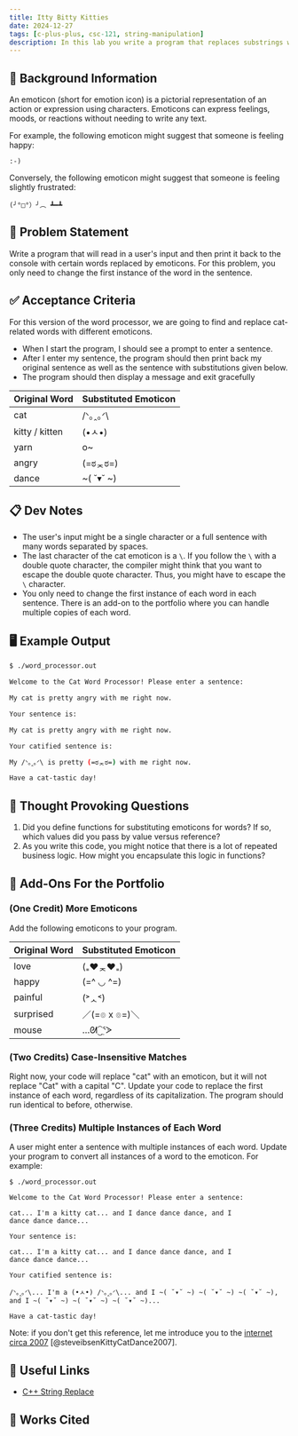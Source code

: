 ```yaml
---
title: Itty Bitty Kitties
date: 2024-12-27
tags: [c-plus-plus, csc-121, string-manipulation]
description: In this lab you write a program that replaces substrings within a string.
---
```


## 🔖 Background Information

An emoticon (short for emotion icon) is a pictorial representation of an action or expression using characters. Emoticons can express feelings, moods, or reactions without needing to write any text.

For example, the following emoticon might suggest that someone is feeling happy:

```text
:-)
```

Conversely, the following emoticon might suggest that someone is feeling slightly frustrated:

```text
(╯°□°）╯︵ ┻━┻
```

## 🎯 Problem Statement

Write a program that will read in a user's input and then print it back to the console with certain words replaced by emoticons. For this problem, you only need to change the first instance of the word in the sentence.

## ✅ Acceptance Criteria

For this version of the word processor, we are going to find and replace cat-related words with different emoticons.

* When I start the program, I should see a prompt to enter a sentence.
* After I enter my sentence, the program should then print back my original sentence as well as the sentence with substitutions given below.
* The program should then display a message and exit gracefully

| Original Word  | Substituted Emoticon |
| -------------- | -------------------- |
| cat            | /ᐠ｡ꞈ｡ᐟ\              |
| kitty / kitten | (•ㅅ•)                |
| yarn           | o~                   |
| angry          | (=ಠᆽಠ=)          |
| dance          | ~( ˘▾˘ ~)          |

## 📋 Dev Notes

* The user's input might be a single character or a full sentence with many words separated by spaces.
* The last character of the cat emoticon is a `\`. If you follow the `\` with a double quote character, the compiler might think that you want to escape the double quote character. Thus, you might have to escape the `\` character.
* You only need to change the first instance of each word in each sentence. There is an add-on to the portfolio where you can handle multiple copies of each word.

## 🖥️ Example Output

```bash
$ ./word_processor.out

Welcome to the Cat Word Processor! Please enter a sentence:

My cat is pretty angry with me right now.

Your sentence is:

My cat is pretty angry with me right now.

Your catified sentence is:

My /ᐠ｡ꞈ｡ᐟ\ is pretty (=ಠᆽಠ=) with me right now.

Have a cat-tastic day!
```

## 📝 Thought Provoking Questions

1. Did you define functions for substituting emoticons for words? If so, which values did you pass by value versus reference?
2. As you write this code, you might notice that there is a lot of repeated business logic. How might you encapsulate this logic in functions?

## 💼 Add-Ons For the Portfolio

### (One Credit) More Emoticons

Add the following emoticons to your program.

| Original Word  | Substituted Emoticon |
| -------------- | -------------------- |
| love           | (₌♥ᆽ♥₌)              |
| happy          | (=^ ◡ ^=)            |
| painful        | (˃ᆺ˂)                |
| surprised      | ／(=๏ x ๏=)＼         |
| mouse          | …ᘛ⁐̤ᕐᐷ                |

### (Two Credits) Case-Insensitive Matches

Right now, your code will replace "cat" with an emoticon, but it will not replace "Cat" with a capital "C". Update your code to replace the first instance of each word, regardless of its capitalization. The program should run identical to before, otherwise.

### (Three Credits) Multiple Instances of Each Word

A user might enter a sentence with multiple instances of each word. Update your program to convert all instances of a word to the emoticon. For example:

```text
$ ./word_processor.out

Welcome to the Cat Word Processor! Please enter a sentence:

cat... I'm a kitty cat... and I dance dance dance, and I
dance dance dance...

Your sentence is:

cat... I'm a kitty cat... and I dance dance dance, and I
dance dance dance...

Your catified sentence is:

/ᐠ｡ꞈ｡ᐟ\... I'm a (•ㅅ•) /ᐠ｡ꞈ｡ᐟ\... and I ~( ˘▾˘ ~) ~( ˘▾˘ ~) ~( ˘▾˘ ~),
and I ~( ˘▾˘ ~) ~( ˘▾˘ ~) ~( ˘▾˘ ~)...

Have a cat-tastic day!
```

Note: if you don't get this reference, let me introduce you to the [internet circa 2007](https://www.youtube.com/watch?v=SaA_cs4WZHM) [@steveibsenKittyCatDance2007].

## 🔗 Useful Links

* [C++ String Replace](https://cplusplus.com/reference/string/string/replace/)

## 📘 Works Cited

[//]: <> (This is a placeholder for where the Works Cited will be rendered for this page.)
